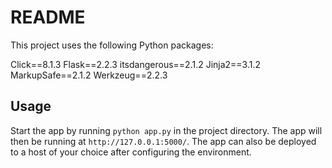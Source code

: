 

# README

This project uses the following Python packages:

Click==8.1.3
Flask==2.2.3
itsdangerous==2.1.2
Jinja2==3.1.2
MarkupSafe==2.1.2
Werkzeug==2.2.3

## Usage

Start the app by running `python app.py` in the project directory. The app will then be running at `http://127.0.0.1:5000/`. 
The app can also be deployed to a host of your choice after configuring the environment.
